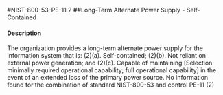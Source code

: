 #NIST-800-53-PE-11 2
##Long-Term Alternate Power Supply - Self-Contained
#### Description
The organization provides a long-term alternate power supply for the information system that is:
   (2)(a).  Self-contained;
   (2)(b).  Not reliant on external power generation; and
   (2)(c).  Capable of maintaining [Selection: minimally required operational capability; full operational capability] in the event of an extended loss of the primary power source.
No information found for the combination of standard NIST-800-53 and control PE-11 (2)
